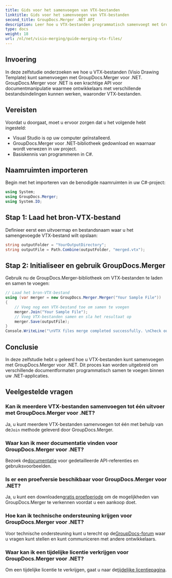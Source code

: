 ```yaml
---
title: Gids voor het samenvoegen van VTX-bestanden
linktitle: Gids voor het samenvoegen van VTX-bestanden
second_title: GroupDocs.Merger .NET API
description: Leer hoe u VTX-bestanden programmatisch samenvoegt met GroupDocs.Merger voor .NET. Stapsgewijze handleiding met codevoorbeelden.
type: docs
weight: 18
url: /nl/net/visio-merging/guide-merging-vtx-files/
---
```

## Invoering
In deze zelfstudie onderzoeken we hoe u VTX-bestanden (Visio Drawing Template) kunt samenvoegen met GroupDocs.Merger voor .NET. GroupDocs.Merger voor .NET is een krachtige API voor documentmanipulatie waarmee ontwikkelaars met verschillende bestandsindelingen kunnen werken, waaronder VTX-bestanden.
## Vereisten
Voordat u doorgaat, moet u ervoor zorgen dat u het volgende hebt ingesteld:
- Visual Studio is op uw computer geïnstalleerd.
- GroupDocs.Merger voor .NET-bibliotheek gedownload en waarnaar wordt verwezen in uw project.
- Basiskennis van programmeren in C#.

## Naamruimten importeren
Begin met het importeren van de benodigde naamruimten in uw C#-project:
```csharp
using System; 
using GroupDocs.Merger;
using System.IO;
```
## Stap 1: Laad het bron-VTX-bestand
Definieer eerst een uitvoermap en bestandsnaam waar u het samengevoegde VTX-bestand wilt opslaan:
```csharp
string outputFolder = "YourOutputDirectory";
string outputFile = Path.Combine(outputFolder, "merged.vtx");
```
## Stap 2: Initialiseer en gebruik GroupDocs.Merger
Gebruik nu de GroupDocs.Merger-bibliotheek om VTX-bestanden te laden en samen te voegen:
```csharp
// Laad het bron-VTX-bestand
using (var merger = new GroupDocs.Merger.Merger("Your Sample File"))
{
    // Voeg nog een VTX-bestand toe om samen te voegen
    merger.Join("Your Sample File");
    // Voeg VTX-bestanden samen en sla het resultaat op
    merger.Save(outputFile);
}
Console.WriteLine("\nVTX files merge completed successfully. \nCheck output in {0}", outputFolder);
```

## Conclusie
In deze zelfstudie hebt u geleerd hoe u VTX-bestanden kunt samenvoegen met GroupDocs.Merger voor .NET. Dit proces kan worden uitgebreid om verschillende documentformaten programmatisch samen te voegen binnen uw .NET-applicaties.

## Veelgestelde vragen
### Kan ik meerdere VTX-bestanden samenvoegen tot één uitvoer met GroupDocs.Merger voor .NET?
 Ja, u kunt meerdere VTX-bestanden samenvoegen tot één met behulp van de`Join` methode geleverd door GroupDocs.Merger.
### Waar kan ik meer documentatie vinden voor GroupDocs.Merger voor .NET?
 Bezoek de[documentatie](https://reference.groupdocs.com/merger/net/) voor gedetailleerde API-referenties en gebruiksvoorbeelden.
### Is er een proefversie beschikbaar voor GroupDocs.Merger voor .NET?
 Ja, u kunt een downloaden[gratis proefperiode](https://releases.groupdocs.com/) om de mogelijkheden van GroupDocs.Merger te verkennen voordat u een aankoop doet.
### Hoe kan ik technische ondersteuning krijgen voor GroupDocs.Merger voor .NET?
 Voor technische ondersteuning kunt u terecht op de[GroupDocs-forum](https://forum.groupdocs.com/c/merger/32) waar u vragen kunt stellen en kunt communiceren met andere ontwikkelaars.
### Waar kan ik een tijdelijke licentie verkrijgen voor GroupDocs.Merger voor .NET?
 Om een tijdelijke licentie te verkrijgen, gaat u naar de[tijdelijke licentiepagina](https://purchase.groupdocs.com/temporary-license/).